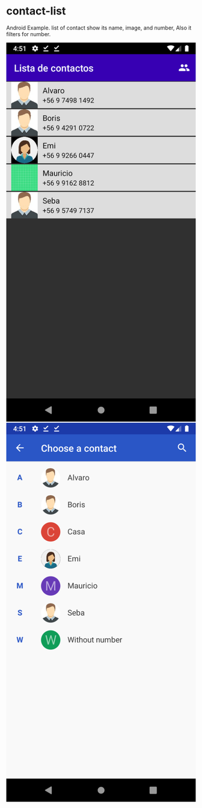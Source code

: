 # contact-list

Android Example.
list of contact show its name, image, and number, Also it filters for number.

<p align="center">
  <img src="art/Screenshot_1590526286.png"/>
   <img src="art/Screenshot_1590526319.png"/>
</p>

